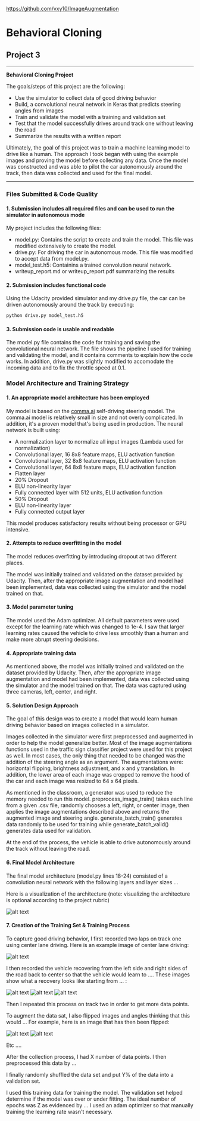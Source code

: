https://github.com/vxy10/ImageAugmentation
# **Behavioral Cloning**

## Project 3

---

**Behavioral Cloning Project**

The goals/steps of this project are the following:
- Use the simulator to collect data of good driving behavior
- Build, a convolutional neural network in Keras that predicts steering angles from images
- Train and validate the model with a training and validation set
- Test that the model successfully drives around track one without leaving the road
- Summarize the results with a written report

Ultimately, the goal of this project was to train a machine learning model to drive like a human. The approach I took began with using the example images and proving the model before collecting any data. Once the model was constructed and was able to pilot the car autonomously around the track, then data was collected and used for the final model.

[//]: # (Image References)

[image1]: ./examples/placeholder.png "Model Visualization"
[image2]: ./examples/placeholder.png "Grayscaling"
[image3]: ./examples/placeholder_small.png "Recovery Image"
[image4]: ./examples/placeholder_small.png "Recovery Image"
[image5]: ./examples/placeholder_small.png "Recovery Image"
[image6]: ./examples/placeholder_small.png "Normal Image"
[image7]: ./examples/placeholder_small.png "Flipped Image"

---
### Files Submitted & Code Quality

#### 1. Submission includes all required files and can be used to run the simulator in autonomous mode

My project includes the following files:
- model.py: Contains the script to create and train the model. This file was modified extensively to create the model.
- drive.py: For driving the car in autonomous mode. This file was modified to accept data from model.py.
- model_test.h5: Containins a trained convolution neural network.
- writeup_report.md or writeup_report.pdf summarizing the results

#### 2. Submission includes functional code
Using the Udacity provided simulator and my drive.py file, the car can be driven autonomously around the track by executing:

```sh
python drive.py model_test.h5
```

#### 3. Submission code is usable and readable

The model.py file contains the code for training and saving the convolutional neural network. The file shows the pipeline I used for training and validating the model, and it contains comments to explain how the code works. In addition, drive.py was slightly modified to accomodate the incoming data and to fix the throttle speed at 0.1.

### Model Architecture and Training Strategy

#### 1. An appropriate model architecture has been employed

My model is based on the [comma.ai](https://github.com/commaai/research/blob/master/train_steering_model.py) self-driving steering model. The comma.ai model is relatively small in size and not overly complicated. In addition, it's a proven model that's being used in production. The neural network is built using:

- A normalization layer to normalize all input images (Lambda used for normalization)
- Convolutional layer, 16 8x8 feature maps, ELU activation function
- Convolutional layer, 32 8x8 feature maps, ELU activation function
- Convolutional layer, 64 8x8 feature maps, ELU activation function
- Flatten layer
- 20% Dropout
- ELU non-linearity layer
- Fully connected layer with 512 units, ELU activation function
- 50% Dropout
- ELU non-linearity layer
- Fully connected output layer

This model produces satisfactory results without being processor or GPU intensive.

#### 2. Attempts to reduce overfitting in the model

The model reduces overfitting by introducing dropout at two different places.

The model was initially trained and validated on the dataset provided by Udacity. Then, after the appropriate image augmentation and model had been implemented, data was collected using the simulator and the model trained on that.

#### 3. Model parameter tuning

The model used the Adam optimizer. All default parameters were used except for the learning rate which was changed to 1e-4. I saw that larger learning rates caused the vehicle to drive less smoothly than a human and make more abrupt steering decisions.

#### 4. Appropriate training data

As mentioned above, the model was initially trained and validated on the dataset provided by Udacity. Then, after the appropriate image augmentation and model had been implemented, data was collected using the simulator and the model trained on that. The data was captured using three cameras, left, center, and right.

#### 5. Solution Design Approach

The goal of this design was to create a model that would learn human driving behavior based on images collected in a simulator.

Images collected in the simulator were first preprocessed and augmented in order to help the model generalize better. Most of the image augmentations functions used in the traffic sign classifier project were used for this project as well. In most cases, the only thing that needed to be changed was the addition of the steering angle as an argument. The augmentations were: horizontal flipping, brightness adjustment, and x and y translation. In addition, the lower area of each image was cropped to remove the hood of the car and each image was resized to 64 x 64 pixels.

As mentioned in the classroom, a generator was used to reduce the memory needed to run this model. preprocess_image_train() takes each line from a given .csv file, randomly chooses a left, right, or center image, then applies the image augmentations described above and returns the augmented image and steering angle. generate_batch_train() generates data randomly to be used for training while generate_batch_valid() generates data used for validation.



At the end of the process, the vehicle is able to drive autonomously around the track without leaving the road.

#### 6. Final Model Architecture

The final model architecture (model.py lines 18-24) consisted of a convolution neural network with the following layers and layer sizes ...

Here is a visualization of the architecture (note: visualizing the architecture is optional according to the project rubric)

![alt text][image1]

#### 7. Creation of the Training Set & Training Process

To capture good driving behavior, I first recorded two laps on track one using center lane driving. Here is an example image of center lane driving:

![alt text][image2]

I then recorded the vehicle recovering from the left side and right sides of the road back to center so that the vehicle would learn to .... These images show what a recovery looks like starting from ... :

![alt text][image3]
![alt text][image4]
![alt text][image5]

Then I repeated this process on track two in order to get more data points.

To augment the data sat, I also flipped images and angles thinking that this would ... For example, here is an image that has then been flipped:

![alt text][image6]
![alt text][image7]

Etc ....

After the collection process, I had X number of data points. I then preprocessed this data by ...


I finally randomly shuffled the data set and put Y% of the data into a validation set.

I used this training data for training the model. The validation set helped determine if the model was over or under fitting. The ideal number of epochs was Z as evidenced by ... I used an adam optimizer so that manually training the learning rate wasn't necessary.

